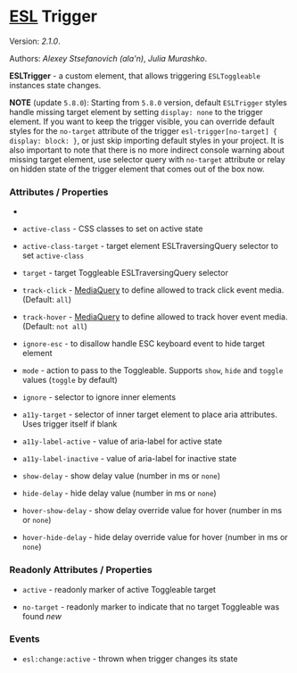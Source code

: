# [ESL](../../../) Trigger

Version: *2.1.0*.

Authors: *Alexey Stsefanovich (ala'n)*, *Julia Murashko*.

<a name="intro"></a>

**ESLTrigger** - a custom element, that allows triggering `ESLToggleable` instances state changes.

**NOTE** (update `5.8.0`): Starting from `5.8.0` version, default `ESLTrigger` styles handle missing target element by setting `display: none` to the trigger element. 
If you want to keep the trigger visible, you can override default styles for the `no-target` attribute of the trigger `esl-trigger[no-target] { display: block: }`, 
or just skip importing default styles in your project.
It is also important to note that there is no more indirect console warning about missing target element, 
use selector query with `no-target` attribute or relay on hidden state of the trigger element that comes out of the box now.

### Attributes / Properties
- 
- `active-class` - CSS classes to set on active state

- `active-class-target` - target element ESLTraversingQuery selector to set `active-class`

- `target` - target Toggleable ESLTraversingQuery selector

- `track-click` - [MediaQuery](../esl-media-query/README.md) to define allowed to track click event media. (Default: `all`)
  
- `track-hover` - [MediaQuery](../esl-media-query/README.md) to define allowed to track hover event media. (Default: `not all`)

- `ignore-esc` - to disallow handle ESC keyboard event to hide target element

- `mode` - action to pass to the Toggleable. Supports `show`, `hide` and `toggle` values (`toggle` by default)

- `ignore` - selector to ignore inner elements

- `a11y-target` - selector of inner target element to place aria attributes. Uses trigger itself if blank

- `a11y-label-active` - value of aria-label for active state

- `a11y-label-inactive` - value of aria-label for inactive state

- `show-delay` - show delay value (number in ms or `none`)

- `hide-delay` - hide delay value (number in ms or `none`)

- `hover-show-delay` - show delay override value for hover (number in ms or `none`)

- `hover-hide-delay` - hide delay override value for hover (number in ms or `none`)

### Readonly Attributes / Properties

- `active` - readonly marker of active Toggleable target

- `no-target` - readonly marker to indicate that no target Toggleable was found <i class="badge badge-sup badge-success">new</i>

### Events

- `esl:change:active` - thrown when trigger changes its state
